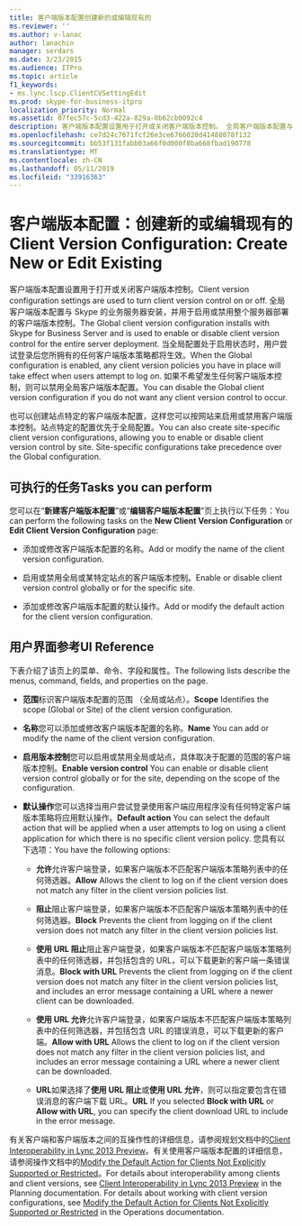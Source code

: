 ```yaml
---
title: 客户端版本配置创建新的或编辑现有的
ms.reviewer: ''
ms.author: v-lanac
author: lanachin
manager: serdars
ms.date: 3/23/2015
ms.audience: ITPro
ms.topic: article
f1_keywords:
- ms.lync.lscp.ClientCVSettingEdit
ms.prod: skype-for-business-itpro
localization_priority: Normal
ms.assetid: 07fec57c-5cd3-422a-829a-0b62cb0092c4
description: 客户端版本配置设置用于打开或关闭客户端版本控制。 全局客户端版本配置与 Skype 的业务服务器安装，并用于启用或禁用整个服务器部署的客户端版本控制。 当全局配置处于启用状态时，用户尝试登录后您所拥有的任何客户端版本策略都将生效。 如果不希望发生任何客户端版本控制，则可以禁用全局客户端版本配置。
ms.openlocfilehash: ce7d24c7671fcf26e3ce6766020d41488078f132
ms.sourcegitcommit: bb53f131fabb03a66f0d000f8ba668fbad190778
ms.translationtype: MT
ms.contentlocale: zh-CN
ms.lasthandoff: 05/11/2019
ms.locfileid: "33916363"
---
```

# <a name="client-version-configuration-create-new-or-edit-existing"></a><span data-ttu-id="c67fb-106">客户端版本配置：创建新的或编辑现有的</span><span class="sxs-lookup"><span data-stu-id="c67fb-106">Client Version Configuration: Create New or Edit Existing</span></span>

<span data-ttu-id="c67fb-107">客户端版本配置设置用于打开或关闭客户端版本控制。</span><span class="sxs-lookup"><span data-stu-id="c67fb-107">Client version configuration settings are used to turn client version control on or off.</span></span> <span data-ttu-id="c67fb-108">全局客户端版本配置与 Skype 的业务服务器安装，并用于启用或禁用整个服务器部署的客户端版本控制。</span><span class="sxs-lookup"><span data-stu-id="c67fb-108">The Global client version configuration installs with Skype for Business Server and is used to enable or disable client version control for the entire server deployment.</span></span> <span data-ttu-id="c67fb-109">当全局配置处于启用状态时，用户尝试登录后您所拥有的任何客户端版本策略都将生效。</span><span class="sxs-lookup"><span data-stu-id="c67fb-109">When the Global configuration is enabled, any client version policies you have in place will take effect when users attempt to log on.</span></span> <span data-ttu-id="c67fb-110">如果不希望发生任何客户端版本控制，则可以禁用全局客户端版本配置。</span><span class="sxs-lookup"><span data-stu-id="c67fb-110">You can disable the Global client version configuration if you do not want any client version control to occur.</span></span>

<span data-ttu-id="c67fb-p103">也可以创建站点特定的客户端版本配置，这样您可以按网站来启用或禁用客户端版本控制。站点特定的配置优先于全局配置。</span><span class="sxs-lookup"><span data-stu-id="c67fb-p103">You can also create site-specific client version configurations, allowing you to enable or disable client version control by site. Site-specific configurations take precedence over the Global configuration.</span></span>

## <a name="tasks-you-can-perform"></a><span data-ttu-id="c67fb-113">可执行的任务</span><span class="sxs-lookup"><span data-stu-id="c67fb-113">Tasks you can perform</span></span>

<span data-ttu-id="c67fb-114">您可以在“**新建客户端版本配置**”或“**编辑客户端版本配置**”页上执行以下任务：</span><span class="sxs-lookup"><span data-stu-id="c67fb-114">You can perform the following tasks on the **New Client Version Configuration** or **Edit Client Version Configuration** page:</span></span>

- <span data-ttu-id="c67fb-115">添加或修改客户端版本配置的名称。</span><span class="sxs-lookup"><span data-stu-id="c67fb-115">Add or modify the name of the client version configuration.</span></span>

- <span data-ttu-id="c67fb-116">启用或禁用全局或某特定站点的客户端版本控制。</span><span class="sxs-lookup"><span data-stu-id="c67fb-116">Enable or disable client version control globally or for the specific site.</span></span>

- <span data-ttu-id="c67fb-117">添加或修改客户端版本配置的默认操作。</span><span class="sxs-lookup"><span data-stu-id="c67fb-117">Add or modify the default action for the client version configuration.</span></span>

## <a name="ui-reference"></a><span data-ttu-id="c67fb-118">用户界面参考</span><span class="sxs-lookup"><span data-stu-id="c67fb-118">UI Reference</span></span>

<span data-ttu-id="c67fb-119">下表介绍了该页上的菜单、命令、字段和属性。</span><span class="sxs-lookup"><span data-stu-id="c67fb-119">The following lists describe the menus, command, fields, and properties on the page.</span></span>

- <span data-ttu-id="c67fb-120">**范围**标识客户端版本配置的范围 （全局或站点）。</span><span class="sxs-lookup"><span data-stu-id="c67fb-120">**Scope** Identifies the scope (Global or Site) of the client version configuration.</span></span>

- <span data-ttu-id="c67fb-121">**名称**您可以添加或修改客户端版本配置的名称。</span><span class="sxs-lookup"><span data-stu-id="c67fb-121">**Name** You can add or modify the name of the client version configuration.</span></span>

- <span data-ttu-id="c67fb-122">**启用版本控制**您可以启用或禁用全局或站点，具体取决于配置的范围的客户端版本控制。</span><span class="sxs-lookup"><span data-stu-id="c67fb-122">**Enable version control** You can enable or disable client version control globally or for the site, depending on the scope of the configuration.</span></span>

- <span data-ttu-id="c67fb-123">**默认操作**您可以选择当用户尝试登录使用客户端应用程序没有任何特定客户端版本策略将应用默认操作。</span><span class="sxs-lookup"><span data-stu-id="c67fb-123">**Default action** You can select the default action that will be applied when a user attempts to log on using a client application for which there is no specific client version policy.</span></span> <span data-ttu-id="c67fb-124">您具有以下选项：</span><span class="sxs-lookup"><span data-stu-id="c67fb-124">You have the following options:</span></span>

  - <span data-ttu-id="c67fb-125">**允许**允许客户端登录，如果客户端版本不匹配客户端版本策略列表中的任何筛选器。</span><span class="sxs-lookup"><span data-stu-id="c67fb-125">**Allow** Allows the client to log on if the client version does not match any filter in the client version policies list.</span></span>

  - <span data-ttu-id="c67fb-126">**阻止**阻止客户端登录，如果客户端版本不匹配客户端版本策略列表中的任何筛选器。</span><span class="sxs-lookup"><span data-stu-id="c67fb-126">**Block** Prevents the client from logging on if the client version does not match any filter in the client version policies list.</span></span>

  - <span data-ttu-id="c67fb-127">**使用 URL 阻止**阻止客户端登录，如果客户端版本不匹配客户端版本策略列表中的任何筛选器，并包括包含的 URL，可以下载更新的客户端一条错误消息。</span><span class="sxs-lookup"><span data-stu-id="c67fb-127">**Block with URL** Prevents the client from logging on if the client version does not match any filter in the client version policies list, and includes an error message containing a URL where a newer client can be downloaded.</span></span>

  - <span data-ttu-id="c67fb-128">**使用 URL 允许**允许客户端登录，如果客户端版本不匹配客户端版本策略列表中的任何筛选器，并包括包含 URL 的错误消息，可以下载更新的客户端。</span><span class="sxs-lookup"><span data-stu-id="c67fb-128">**Allow with URL** Allows the client to log on if the client version does not match any filter in the client version policies list, and includes an error message containing a URL where a newer client can be downloaded.</span></span>

  - <span data-ttu-id="c67fb-129">**URL**如果选择了**使用 URL 阻止**或**使用 URL 允许**，则可以指定要包含在错误消息的客户端下载 URL。</span><span class="sxs-lookup"><span data-stu-id="c67fb-129">**URL** If you selected **Block with URL** or **Allow with URL**, you can specify the client download URL to include in the error message.</span></span>

<span data-ttu-id="c67fb-p105">有关客户端和客户端版本之间的互操作性的详细信息，请参阅规划文档中的[Client Interoperability in Lync 2013 Preview](https://technet.microsoft.com/library/0f126571-91a2-45d5-855c-1e4ddb45fc04.aspx)。有关使用客户端版本配置的详细信息，请参阅操作文档中的[Modify the Default Action for Clients Not Explicitly Supported or Restricted](https://technet.microsoft.com/library/548dd0f5-62fe-4c3f-8952-2b9fd4c5fff3.aspx)。</span><span class="sxs-lookup"><span data-stu-id="c67fb-p105">For details about interoperability among clients and client versions, see [Client Interoperability in Lync 2013 Preview](https://technet.microsoft.com/library/0f126571-91a2-45d5-855c-1e4ddb45fc04.aspx) in the Planning documentation. For details about working with client version configurations, see [Modify the Default Action for Clients Not Explicitly Supported or Restricted](https://technet.microsoft.com/library/548dd0f5-62fe-4c3f-8952-2b9fd4c5fff3.aspx) in the Operations documentation.</span></span>

